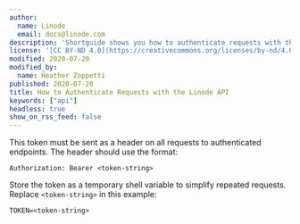 ```yaml
---
author:
  name: Linode
  email: docs@linode.com
description: 'Shortguide shows you how to authenticate requests with the Linode API.'
license: '[CC BY-ND 4.0](https://creativecommons.org/licenses/by-nd/4.0)'
modified: 2020-07-20
modified_by:
  name: Heather Zoppetti
published: 2020-07-20
title: How to Authenticate Requests with the Linode API
keywords: ["api"]
headless: true
show_on_rss_feed: false
---
```


This token must be sent as a header on all requests to authenticated endpoints. The header should use the format:

    Authorization: Bearer <token-string>

Store the token as a temporary shell variable to simplify repeated requests. Replace `<token-string>` in this example:

    TOKEN=<token-string>
